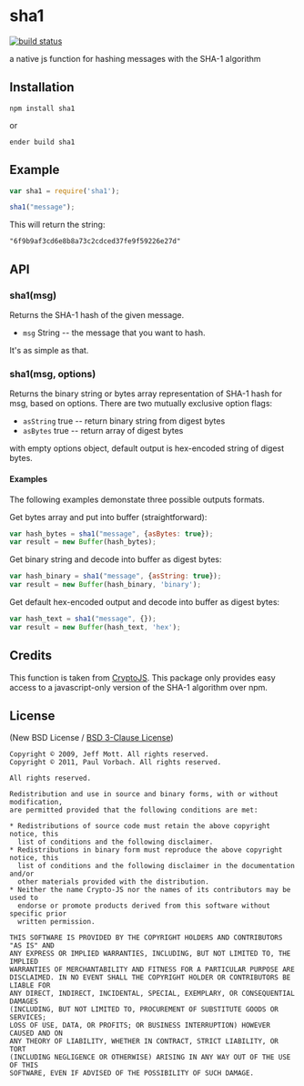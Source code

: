 sha1
====

[![build
status](https://secure.travis-ci.org/pvorb/node-sha1.png)](http://travis-ci.org/pvorb/node-sha1)

a native js function for hashing messages with the SHA-1 algorithm


Installation
------------

    npm install sha1

or

    ender build sha1


Example
-------

~~~ javascript
var sha1 = require('sha1');

sha1("message");
~~~

This will return the string:

    "6f9b9af3cd6e8b8a73c2cdced37fe9f59226e27d"


API
---

### sha1(msg)

Returns the SHA-1 hash of the given message.

  * `msg` String -- the message that you want to hash.

It's as simple as that.

### sha1(msg, options)

Returns the binary string or bytes array representation of SHA-1 hash for msg, based on options. There are two mutually exclusive option flags:

* `asString` true -- return binary string from digest bytes
* `asBytes` true -- return array of digest bytes

with empty options object, default output is hex-encoded string of digest bytes.

#### Examples

The following examples demonstate three possible outputs formats.

Get bytes array and put into buffer (straightforward):
~~~ javascript
var hash_bytes = sha1("message", {asBytes: true});
var result = new Buffer(hash_bytes);
~~~

Get binary string and decode into buffer as digest bytes: 
~~~ javascript
var hash_binary = sha1("message", {asString: true});
var result = new Buffer(hash_binary, 'binary');
~~~

Get default hex-encoded output and decode into buffer as digest bytes:
~~~ javascript
var hash_text = sha1("message", {});
var result = new Buffer(hash_text, 'hex');
~~~


Credits
-------

This function is taken from [CryptoJS](http://code.google.com/p/crypto-js/).
This package only provides easy access to a javascript-only version of the SHA-1
algorithm over npm.


License
-------

(New BSD License /
[BSD 3-Clause License](http://opensource.org/licenses/BSD-3-Clause))

~~~
Copyright © 2009, Jeff Mott. All rights reserved.
Copyright © 2011, Paul Vorbach. All rights reserved.

All rights reserved.

Redistribution and use in source and binary forms, with or without modification,
are permitted provided that the following conditions are met:

* Redistributions of source code must retain the above copyright notice, this
  list of conditions and the following disclaimer.
* Redistributions in binary form must reproduce the above copyright notice, this
  list of conditions and the following disclaimer in the documentation and/or
  other materials provided with the distribution.
* Neither the name Crypto-JS nor the names of its contributors may be used to
  endorse or promote products derived from this software without specific prior
  written permission.

THIS SOFTWARE IS PROVIDED BY THE COPYRIGHT HOLDERS AND CONTRIBUTORS "AS IS" AND
ANY EXPRESS OR IMPLIED WARRANTIES, INCLUDING, BUT NOT LIMITED TO, THE IMPLIED
WARRANTIES OF MERCHANTABILITY AND FITNESS FOR A PARTICULAR PURPOSE ARE
DISCLAIMED. IN NO EVENT SHALL THE COPYRIGHT HOLDER OR CONTRIBUTORS BE LIABLE FOR
ANY DIRECT, INDIRECT, INCIDENTAL, SPECIAL, EXEMPLARY, OR CONSEQUENTIAL DAMAGES
(INCLUDING, BUT NOT LIMITED TO, PROCUREMENT OF SUBSTITUTE GOODS OR SERVICES;
LOSS OF USE, DATA, OR PROFITS; OR BUSINESS INTERRUPTION) HOWEVER CAUSED AND ON
ANY THEORY OF LIABILITY, WHETHER IN CONTRACT, STRICT LIABILITY, OR TORT
(INCLUDING NEGLIGENCE OR OTHERWISE) ARISING IN ANY WAY OUT OF THE USE OF THIS
SOFTWARE, EVEN IF ADVISED OF THE POSSIBILITY OF SUCH DAMAGE.
~~~
